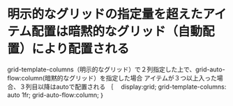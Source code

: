 
# 明示的なグリッドの指定量を超えたアイテム配置は暗黙的なグリッド（自動配置）により配置される
grid-template-columns（明示的なグリッド）で２列指定した上で、grid-auto-flow:column(暗黙的なグリッド）を指定した場合
アイテムが３つ以上入った場合、３列目以降はautoで配置される
｛
　display:grid;
 grid-template-columns: auto 1fr;
 grid-auto-flow:column;
｝
